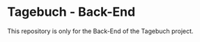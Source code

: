 <h1>Tagebuch - Back-End</h1>
<p>This repository is only for the Back-End of the Tagebuch project.</p>
